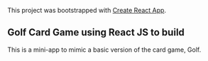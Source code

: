 This project was bootstrapped with [Create React App](https://github.com/facebook/create-react-app).

## Golf Card Game using React JS to build

This is a mini-app to mimic a basic version of the card game, Golf.